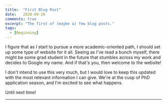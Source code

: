 ```yaml
---
title:  "First Blog Post"
date:   2020-09-20
comments: true
excerpt: "The first of (maybe a) few blog posts."
tags:
  - [Beginning]
---
```


I figure that as I start to pursue a more academic-oriented path, I should set up some type of website for it all. Seeing as I've read a bunch myself, there might be some grad student in the future that stumbles across my work and decides to Google my name. And if that's you, then welcome to the website!

I don't intend to use this very much, but I would love to keep this updated with the most relevant information I can give. We're at the cusp of PhD application season, and I'm excited to see what happens.

Until next time!

---
